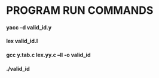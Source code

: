# PROGRAM RUN COMMANDS

#### yacc –d  valid_id.y


#### lex   valid_id.l



#### gcc  y.tab.c  lex.yy.c  –ll -o valid_id

#### ./valid_id